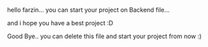 hello farzin...
you can start your project on Backend file...

and i hope you have a best project :D


Good Bye.. 
you can delete this file and start your project from now :)


